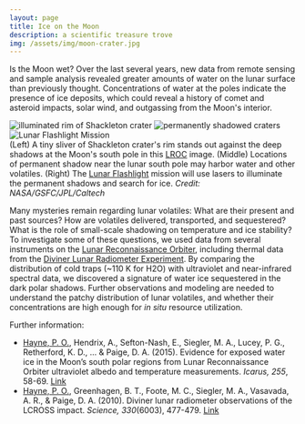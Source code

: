 ```yaml
---
layout: page
title: Ice on the Moon
description: a scientific treasure trove
img: /assets/img/moon-crater.jpg
---
```


Is the Moon wet? Over the last several years, new data from remote sensing and sample analysis revealed greater amounts of water on the lunar surface than previously thought. Concentrations of water at the poles indicate the presence of ice deposits, which could reveal a history of comet and asteroid impacts, solar wind, and outgassing from the Moon's interior.

<div class="img_row">
    <img class="col one" src="{{ site.baseurl }}/assets/img/shackleton_rim.jpg" alt="illuminated rim of Shackleton crater" title="lunar crater"/>
    <img class="col one" src="{{ site.baseurl }}/assets/img/psr.jpg" alt="permanently shadowed craters" title="PSR"/>
    <img class="col one" src="{{ site.baseurl }}/assets/img/lf.jpg" alt="Lunar Flashlight Mission" title="Lunar Flashlight"/>
</div>
<div class="col three caption">
    (Left) A tiny sliver of Shackleton crater's rim stands out against the deep shadows at the Moon's south pole in this <a href="http://lroc.sese.asu.edu/" target="\_blank">LROC</a> image.
    (Middle) Locations of permanent shadow near the lunar south pole may harbor water and other volatiles.
    (Right) The <a href="https://www.jpl.nasa.gov/cubesat/missions/lunar_flashlight.php" target="\_blank">Lunar Flashlight</a> mission will use lasers to illuminate the permanent shadows and search for ice. <i>Credit: NASA/GSFC/JPL/Caltech</i>
</div>

Many mysteries remain regarding lunar volatiles: What are their present and past sources? How are volatiles delivered, transported, and sequestered? What is the role of small-scale shadowing on temperature and ice stability? To investigate some of these questions, we used data from several instruments on the <a href="https://www.nasa.gov/mission_pages/LRO/main/index.html" target="\_blank">Lunar Reconnaissance Orbiter</a>, including thermal data from the <a href="https://diviner.ucla.edu" target="\_blank">Diviner Lunar Radiometer Experiment</a>. By comparing the distribution of cold traps (~110 K for H2O) with ultraviolet and near-infrared spectral data, we discovered a signature of water ice sequestered in the dark polar shadows. Further observations and modeling are needed to understand the patchy distribution of lunar volatiles, and whether their concentrations are high enough for <i>in situ</i> resource utilization.

Further information:
<div class="publications">
<ul>
<li><u>Hayne, P. O.</u>, Hendrix, A., Sefton-Nash, E., Siegler, M. A., Lucey, P. G., Retherford, K. D., ... & Paige, D. A. (2015). Evidence for exposed water ice in the Moon’s south polar regions from Lunar Reconnaissance Orbiter ultraviolet albedo and temperature measurements. <i>Icarus, 255</i>, 58-69.
<a href="https://www.sciencedirect.com/science/article/pii/S0019103515001335">Link</a></li>
<li><u>Hayne, P. O.</u>, Greenhagen, B. T., Foote, M. C., Siegler, M. A., Vasavada, A. R., & Paige, D. A. (2010). Diviner lunar radiometer observations of the LCROSS impact. <i>Science, 330</i>(6003), 477-479.
<a href="http://science.sciencemag.org/content/330/6003/477" target="\_blank">Link</a></li>
</ul>
</div>
